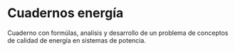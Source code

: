 # Cuadernos energía

Cuaderno con formúlas, analísis y desarrollo de un problema de conceptos de calidad de energía en sistemas de potencia.
